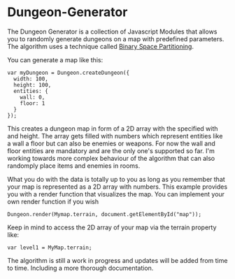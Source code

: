 # Dungeon-Generator

The Dungeon Generator is a collection of Javascript Modules that allows you to randomly generate dungeons on a map with predefined parameters. The algorithm uses a technique called [Binary Space Partitioning](https://en.wikipedia.org/wiki/Binary_space_partitioning).

You can generate a map like this: 
```
var myDungeon = Dungeon.createDungeon({
  width: 100,
  height: 100,
  entities: {
    wall: 0,
    floor: 1
  }
});
```
This creates a dungeon map in form of a 2D array with the specified with and height.
The array gets filled with numbers which represent entities like a wall a floor but can also be enemies or weapons.
For now the wall and floor entities are mandatory and are the only one's supported so far. I'm working towards more complex behaviour of the algorithm that can also randomply place items and enemies in rooms.

What you do with the data is totally up to you as long as you remember that your map is represented as a 2D array with numbers.
This example provides you with a render function that visualizes the map. You can implement your own render function if you wish

```
Dungeon.render(Mymap.terrain, document.getElementById("map"));
```
Keep in mind to access the 2D array of your map via the terrain property like: 
```
var level1 = MyMap.terrain;
```

The algorithm is still a work in progress and updates will be added from time to time. Including a more thorough documentation.
